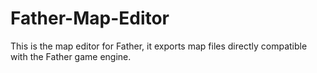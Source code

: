 # Father-Map-Editor
This is the map editor for Father, it exports map files directly compatible with the Father game engine.
